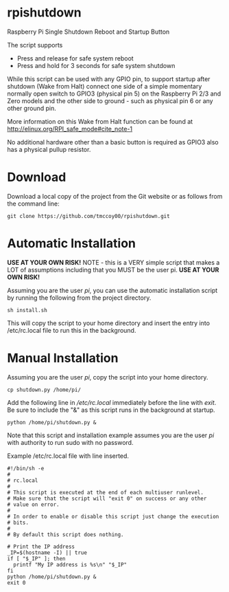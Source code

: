 # rpishutdown
Raspberry Pi Single Shutdown Reboot and Startup Button

The script supports
* Press and release for safe system reboot
* Press and hold for 3 seconds for safe system shutdown

While this script can be used with any GPIO pin, to support startup after shutdown (Wake from Halt) connect one side of a simple momentary normally open switch to GPIO3 (physical pin 5) on the Raspberry Pi 2/3 and Zero models and the other side to ground - such as physical pin 6 or any other ground pin.

More information on this Wake from Halt function can be found at http://elinux.org/RPI_safe_mode#cite_note-1

No additional hardware other than a basic button is required as GPIO3 also has a physical pullup resistor.

# Download
Download a local copy of the project from the Git website or as follows from the command line:

    git clone https://github.com/tmccoy00/rpishutdown.git

# Automatic Installation
**USE AT YOUR OWN RISK!**
NOTE - this is a VERY simple script that makes a LOT of assumptions including that you MUST be the user pi. 
**USE AT YOUR OWN RISK!**

Assuming you are the user *pi*, you can use the automatic installation script by running the following from the project directory.

    sh install.sh
    
This will copy the script to your home directory and insert the entry into /etc/rc.local file to run this in the background.

# Manual Installation
Assuming you are the user *pi*, copy the script into your home directory.

    cp shutdown.py /home/pi/

Add the following line in */etc/rc.local* immediately before the line with *exit*. Be sure to include the "&" as this script runs in the background at startup.

    python /home/pi/shutdown.py &
    
Note that this script and installation example assumes you are the user *pi* with authority to run sudo with no password.

Example /etc/rc.local file with line inserted.

    #!/bin/sh -e
    #
    # rc.local
    #
    # This script is executed at the end of each multiuser runlevel.
    # Make sure that the script will "exit 0" on success or any other
    # value on error.
    #
    # In order to enable or disable this script just change the execution
    # bits.
    #
    # By default this script does nothing.
    
    # Print the IP address
    _IP=$(hostname -I) || true
    if [ "$_IP" ]; then
      printf "My IP address is %s\n" "$_IP"
    fi
    python /home/pi/shutdown.py &
    exit 0
